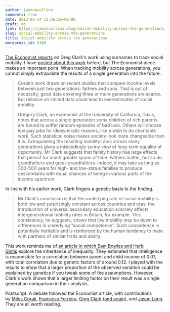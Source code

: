 ```yaml
---
author: jasonacollins
comments: true
date: 2013-02-14 13:56:05+00:00
draft: no
link: https://jasoncollins.blog/social-mobility-across-the-generations/
slug: social-mobility-across-the-generations
title: Social mobility across the generations
wordpress_id: 5388
---
```


[The Economist reports](http://www.economist.com/news/finance-and-economics/21571399-surnames-offer-depressing-clues-extent-social-mobility-over) on Greg Clark's work using surnames to track social mobility. I have [posted about this work](https://jasoncollins.blog/long-term-social-mobility-is-low/) before, but The Economist piece makes an important point. When tracking mobility across generations, you cannot simply extrapolate the results of a single generation into the future.


<blockquote>Corak’s work draws on recent studies that compare income levels between just two generations: fathers and sons. That is out of necessity; good data covering three or more generations are scarce. But reliance on limited data could lead to overestimates of social mobility.

Gregory Clark, an economist at the University of California, Davis, notes that across a single generation some children of rich parents are bound to suffer random episodes of bad luck. Others will choose low-pay jobs for idiosyncratic reasons, like a wish to do charitable work. Such statistical noise makes society look more changeable than it is. Extrapolating the resulting mobility rates across many generations gives a misleadingly sunny view of long-term equality of opportunity. Mr Clark suggests that family history has large effects that persist for much greater spans of time. Fathers matter, but so do grandfathers and great-grandfathers. Indeed, it may take as long as 300-500 years for high- and low-status families to produce descendants with equal chances of being in various parts of the income spectrum.</blockquote>


In line with his earlier work, Clark fingers a genetic basis to the finding.


<blockquote>Mr Clark’s conclusion is that the underlying rate of social mobility is both low and surprisingly constant across countries and eras: the introduction of universal secondary education scarcely affects intergenerational mobility rates in Britain, for example. This consistency, he suggests, shows that low mobility may be down to differences in underlying “social competence”. Such competence is potentially heritable and is reinforced by the human tendency to mate with partners of similar traits and ability.</blockquote>


This work reminds me of [an article in which Sam Bowles and Herb Gintis](https://jasoncollins.blog/income-and-iq/) explore the inheritance of inequality. They estimated that intelligence is responsible for a correlation between parent and child income of 0.01, with total correlation due to genetic factors of around 0.12. I played with the results to show that a larger proportion of the observed variation could be explained by genetics if you tweak some of the assumptions. However, Clark's work shows that a larger limiting factor on their result was a single generation comparison in their analysis.

Postscript: A debate followed the Economist article, with contributions by [Miles Corak](http://www.economist.com/blogs/freeexchange/2013/02/mobility-0), [Fransicso Ferreira](http://www.economist.com/blogs/freeexchange/2013/02/mobility-1), [Greg Clark](http://www.economist.com/blogs/freeexchange/2013/02/mobility-2) ([and again](http://www.economist.com/blogs/freeexchange/2013/02/mobility-3)), and [Jason Long](http://www.economist.com/blogs/freeexchange/2013/02/mobility-4). They are all worth reading.
